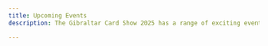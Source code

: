 ```yaml
--- 
title: Upcoming Events
description: The Gibraltar Card Show 2025 has a range of exciting events for you to enjoy! Casual commander, an MTG Standard Tournament and some Pokemon TCG Action.

---
```

<!-- Cards changed with {{ $articleClasses := "flex flex-wrap article" }} -->

<meta name="description" content="The Gibraltar Card Show 2025 has a range of exciting events for you to enjoy! Casual commander, an MTG Standard Tournament and some Pokemon TCG Action.">

